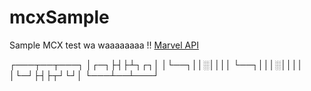 # mcxSample
Sample MCX test
 wa waaaaaaaa !!
[Marvel API](https://marvelapp.com/developers)


┌───┬──┬───┐
│┌─┐├┤├┴┐┌┐│
│└──┐││░││││
└──┐│││░││││
│└─┘├┤├┬┘└┘│
└───┴──┴───┘
